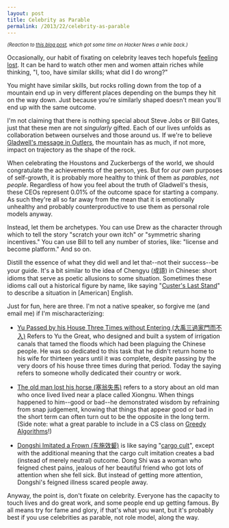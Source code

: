 ```yaml
---
layout: post
title: Celebrity as Parable
permalink: /2013/22/celebrity-as-parable
---
```


<p style="font-size: 0.8em"><i> (Reaction to <a
href="http://www.entresting.com/blog/2012/11/13/im-31-entrepreneur-where-is-my-senior-home/">this
blog post</a>, which got some time on Hacker News a while back.)</i></p>

Occasionally, our habit of fixating on celebrity leaves tech hopefuls [feeling
lost](http://www.entresting.com/blog/2012/11/13/im-31-entrepreneur-where-is-my-senior-home/).
It can be hard to watch other men and women attain riches while thinking, "I,
too, have similar skills; what did I do wrong?"

You might have similar skills, but rocks rolling down from the top of a
mountain end up in very different places depending on the bumps they hit on the
way down. Just because you're similarly shaped doesn't mean you'll end up with
the same outcome.

I'm not claiming that there is nothing special about Steve Jobs or Bill Gates,
just that these men are not *singularly* gifted. Each of our lives unfolds as
collaboration between ourselves and those around us.  If we're to believe
[Gladwell's message in
Outlers](http://www.amazon.com/Outliers-Story-Success-Malcolm-Gladwell/dp/0316017930?ie=UTF8&tag=httpwwwedward-20),
the mountain has as much, if not more, impact on trajectory as the shape of the
rock.

When celebrating the Houstons and Zuckerbergs of the world, we should
congratulate the achievements of the person, yes. But for *our own* purposes of
self-growth, it is probably more healthy to think of them as *parables, not
people*. Regardless of how you feel about the truth of Gladwell's thesis, these
CEOs represent 0.01% of the outcome space for starting a company. As such
they're all so far away from the mean that it is emotionally unhealthy and
probably counterproductive to use them as personal role models anyway.

Instead, let them be archetypes. You can use Drew as the character through
which to tell the story "scratch your own itch" or "symmetric sharing
incentives."  You can use Bill to tell any number of stories, like: "license
and become platform." And so on.

Distill the essence of what they did well and let that--not their success--be
your guide.  It's a bit similar to the idea of Chengyu (成語) in Chinese: short
idioms that serve as poetic allusions to some situation. Sometimes these idioms
call out a historical figure by name, like saying "[Custer's Last
Stand](http://en.wikipedia.org/wiki/Battle_of_the_Little_Bighorn)" to describe
a situation in [American] English.

Just for fun, here are three. I'm not a native speaker, so forgive me (and
email me) if I'm mischaracterizing:

 * [Yu Passed by his House Three Times without Entering (大禹三過家門而不入)](http://en.wikipedia.org/wiki/Yu_the_Great) Refers to Yu the Great, who designed and built a system of irrigation canals that tamed the floods which had been plaguing the Chinese people. He was so dedicated to this task that he didn't return home to his wife for thirteen years until it was complete, despite passing by the very doors of his house three times during that period. Today the saying refers to someone wholly dedicated their country or work.
 
*  [The old man lost his horse (塞翁失馬)](http://en.wiktionary.org/wiki/%E5%A1%9E%E7%BF%81%E5%A4%B1%E9%A6%AC) refers to a story about an
   old man who once lived lived near a place called Xiongnu. When things happened to him--good or bad--he demonstrated wisdom by refraining from snap judgement, knowing that things that appear good or bad in the short term can often turn out to be the opposite in the long term. (Side note: what a great parable to include in a CS class on [Greedy Algorithms](http://en.wikipedia.org/wiki/Greedy_algorithm)!)

*  [Dongshi Imitated a Frown (东施效颦)](http://www.chinese-chengyu.com/dongshixiaopin-blindly-imitating.html)
   is like saying "[cargo cult](http://en.wikipedia.org/wiki/Cargo_cult)", except with the additional meaning that the cargo cult imitation creates a bad (instead of merely neutral) outcome. Dong Shi was a woman who feigned chest pains, jealous of her beautiful friend who got lots of attention when she fell sick. But instead of getting more attention, Dongshi's feigned illness scared people away.

Anyway, the point is, don't fixate on celebrity. Everyone has the capacity to
touch lives and do great work, and some people end up getting famous.  By all
means try for fame and glory, if that's what you want, but it's probably best
if you use celebrities as parable, not role model, along the way.

